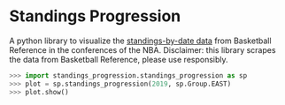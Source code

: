 # Standings Progression

A python library to visualize the [standings-by-date data](https://www.basketball-reference.com/leagues/NBA_2019_standings_by_date_eastern_conference.html)
from Basketball Reference in the conferences of the NBA.
Disclaimer: this library scrapes the data from Basketball Reference, please use responsibly.

```python
>>> import standings_progression.standings_progression as sp
>>> plot = sp.standings_progression(2019, sp.Group.EAST)
>>> plot.show()
```
